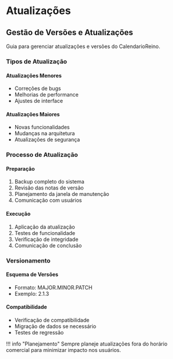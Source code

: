 # Atualizações

## Gestão de Versões e Atualizações

Guia para gerenciar atualizações e versões do CalendarioReino.

### Tipos de Atualização

#### Atualizações Menores
- Correções de bugs
- Melhorias de performance
- Ajustes de interface

#### Atualizações Maiores
- Novas funcionalidades
- Mudanças na arquitetura
- Atualizações de segurança

### Processo de Atualização

#### Preparação
1. Backup completo do sistema
2. Revisão das notas de versão
3. Planejamento da janela de manutenção
4. Comunicação com usuários

#### Execução
1. Aplicação da atualização
2. Testes de funcionalidade
3. Verificação de integridade
4. Comunicação de conclusão

### Versionamento

#### Esquema de Versões
- Formato: MAJOR.MINOR.PATCH
- Exemplo: 2.1.3

#### Compatibilidade
- Verificação de compatibilidade
- Migração de dados se necessário
- Testes de regressão

!!! info "Planejamento"
    Sempre planeje atualizações fora do horário comercial para minimizar impacto nos usuários.
